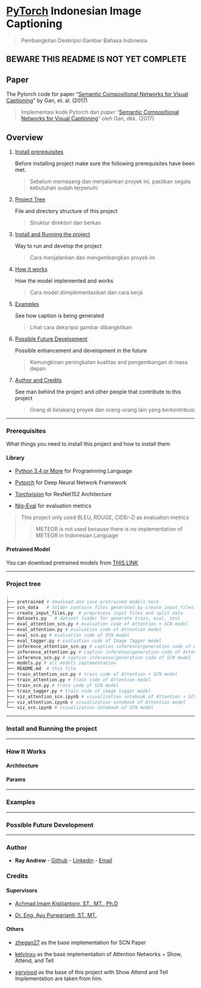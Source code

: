 # **[PyTorch](https://pytorch.org)** Indonesian Image Captioning

> Pembangkitan Deskripsi Gambar Bahasa Indonesia

## BEWARE THIS README IS NOT YET COMPLETE

## Paper

The Pytorch code for paper “[Semantic Compositional Networks for Visual Captioning](https://arxiv.org/pdf/1611.08002v2.pdf)” by Gan, et. al. (2017)
> Implementasi kode Pytorch dari *paper* “[Semantic Compositional Networks for Visual Captioning](https://arxiv.org/pdf/1611.08002v2.pdf)” oleh Gan, dkk. (2017)

## Overview

1. [Install prerequisites](#prerequisites)

    Before installing project make sure the following prerequisites have been met.

    > Sebelum memasang dan menjalankan proyek ini, pastikan segala kebutuhan sudah terpenuhi

2. [Project Tree](#project-tree)

    File and directory structure of this project

    > Struktur direktori dan berkas

3. [Install and Running the project](#install-and-running-the-project)

    Way to run and develop the project

    > Cara menjalankan dan mengembangkan proyek ini

4. [How it works](#how-it-works)

    How the model implemented and works

    > Cara model diimplementasikan dan cara kerja

5. [Examples](#examples)

    See how caption is being generated

    > Lihat cara deksripsi gambar dibangkitkan

6. [Possible Future Development](#possible-future-development)

    Possible enhancement and development in the future

    > Kemungkinan peningkatan kualitas and pengembangan di masa depan

7. [Author and Credits](#author)

    See man behind the project and other people that contribute to this project

    > Orang di belakang proyek dan orang-orang lain yang berkontribusi

---

### Prerequisites

What things you need to install this project and how to install them

#### Library

- [Python 3.4 or More](https://www.python.org) for Programming Language

- [Pytorch](https://pytorch.org/get-started) for Deep Neural Network Framework

- [Torchvision](https://pytorch.org/docs/stable/torchvision/index.html) for ResNet152 Architecture

- [Nlg-Eval](https://github.com/Maluuba/nlg-eval) for evaluation metrics

> This project only used BLEU, ROUGE, CIDEr-D as evaluation metrics
>> METEOR is not used because there is no implementation of METEOR in Indonesian Language

#### Pretrained Model

You can download pretrained models from [THIS LINK](http://google.com)

---

### Project tree

```sh
.
├── pretrained # download and save pretrained models here
├── scn_data   # folder contains files generated by create_input_files.py
├── create_input_files.py  # preprocess input files and split data
├── datasets.py   # dataset loader for generate train, eval, test
├── eval_attention_scn.py # evaluation code of Attention + SCN model
├── eval_attention.py # evaluation code of Attention model
├── eval_scn.py # evaluation code of SCN model
├── eval_tagger.py # evaluation code of Image Tagger model
├── inference_attention_scn.py # caption inference/generation code of Attention + SCN model
├── inference_attention.py # caption inference/generation code of Attention model
├── inference_scn.py # caption inference/generation code of SCN model
├── models.py # all models implementation
├── README.md  # this file
├── train_attention_scn.py # train code of Attention + SCN model
├── train_attention.py # train code of Attention model
├── train_scn.py # train code of SCN model
├── train_tagger.py # train code of image tagger model
├── viz_attention_scn.ipynb # visualization notebook of Attention + SCN model
├── viz_attention.ipynb # visualization notebook of Attention model
└── viz_scn.ipynb # visualization notebook of SCN model
```

---

### Install and Running the project

---

### How It Works

#### Architecture

#### Params

---

### Examples

---

### Possible Future Development

---

### Author

- **Ray Andrew** - [Github](https://github.com/rayandrews) - [Linkedin](https://linkedin.com/in/ray-andrew/) - [Email](mailto:raydreww@gmail.com)

### Credits

#### Supervisors

- [Achmad Imam Kistijantoro, ST., MT., Ph.D](https://stei.itb.ac.id/id/sekilas/staf-dosen/imam/)

- [Dr. Eng. Ayu Purwarianti, ST.,MT.](https://stei.itb.ac.id/id/sekilas/staf-dosen/ayu/)

#### Others

- [zhegan27](https://github.com/zhegan27/Semantic_Compositional_Nets/) as the base implementation for SCN Paper

- [kelvinxu](https://github.com/kelvinxu/arctic-captions) as the base implementation of Attention Networks ~ Show, Attend, and Tell

- [sgrvinod](https://github.com/sgrvinod/a-PyTorch-Tutorial-to-Image-Captioning) as the base of this project with Show Attend and Tell Implementation are taken from him.